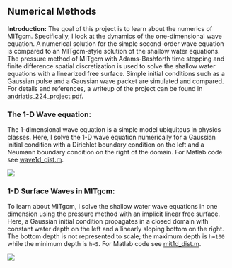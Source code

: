 ## Numerical Methods

**Introduction:** The goal of this project is to learn about the numerics of MITgcm. Specifically, I look at the dynamics of the one-dimensional wave equation. A numerical solution for the simple second-order wave equation is compared to an MITgcm-style solution of the shallow water equations. The pressure method of MITgcm with Adams-Bashforth time stepping and finite difference spatial discretization is used to solve the shallow water equations with a linearized free surface. Simple initial conditions such as a Gaussian pulse and a Gaussian wave packet are simulated and compared. For details and references, a writeup of the project can be found in [andriatis_224_project.pdf](https://github.com/alexandriatis/Projects/blob/master/NUMERICAL_WAVES/andriatis_224_project.pdf).

### The 1-D Wave equation:

The 1-dimensional wave equation is a simple model ubiquitous in physics classes. Here, I solve the 1-D wave equation numerically for a Gaussian initial condition with a Dirichlet boundary condition on the left and a Neumann boundary condition on the right of the domain. For Matlab code see [wave1d_dist.m](https://github.com/alexandriatis/Projects/blob/master/NUMERICAL_WAVES/wave1d_dist.m).

<img src="/movies/phi_pulse.mp4?raw=true"/>


### 1-D Surface Waves in MITgcm:

To learn about MITgcm, I solve the shallow water wave equations in one dimension using the pressure method with an implicit linear free surface. Here, a Gaussian initial condition propagates in a closed domain with constant water depth on the left and a linearly sloping bottom on the right. The bottom depth is not represented to scale; the maximum depth is `h=100` while the minimum depth is `h=5`. For Matlab code see [mit1d_dist.m](https://github.com/alexandriatis/Projects/blob/master/NUMERICAL_WAVES/mit1d_dist.m).

<img src="/movies/eta_pulse_long.mp4?raw=true"/>

